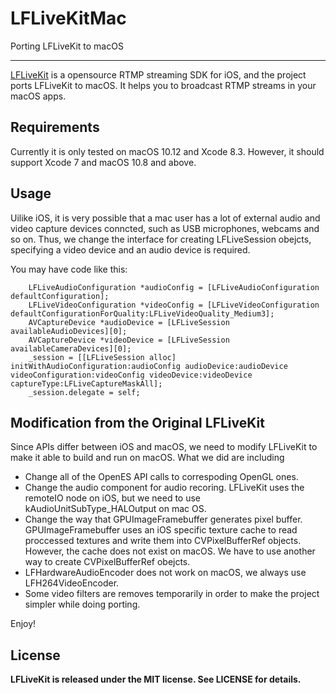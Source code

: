 # LFLiveKitMac

Porting LFLiveKit to macOS

---

[LFLiveKit](https://github.com/LaiFengiOS/LFLiveKit) is a opensource
RTMP streaming SDK for iOS, and the project ports LFLiveKit to macOS.
It helps you to broadcast RTMP streams in your macOS apps.

## Requirements

Currently it is only tested on macOS 10.12 and Xcode 8.3. However, it
should support Xcode 7 and macOS 10.8 and above.

## Usage

Uilike iOS, it is very possible that a mac user has a lot of external
audio and video capture devices conncted, such as USB microphones,
webcams and so on. Thus, we change the interface for creating
LFLiveSession obejcts, specifying a video device and an audio device
is required.

You may have code like this:

		LFLiveAudioConfiguration *audioConfig = [LFLiveAudioConfiguration defaultConfiguration];
		LFLiveVideoConfiguration *videoConfig = [LFLiveVideoConfiguration defaultConfigurationForQuality:LFLiveVideoQuality_Medium3];
		AVCaptureDevice *audioDevice = [LFLiveSession availableAudioDevices][0];
		AVCaptureDevice *videoDevice = [LFLiveSession availableCameraDevices][0];
		_session = [[LFLiveSession alloc] initWithAudioConfiguration:audioConfig audioDevice:audioDevice videoConfiguration:videoConfig videoDevice:videoDevice captureType:LFLiveCaptureMaskAll];
		_session.delegate = self;

## Modification from the Original LFLiveKit

Since APIs differ between iOS and macOS, we need to modify LFLiveKit
to make it able to build and run on macOS. What we did are including

* Change all of the OpenES API calls to correspoding OpenGL ones.
* Change the audio component for audio recoring. LFLiveKit uses the
  remoteIO node on iOS, but we need to use kAudioUnitSubType_HALOutput
  on mac OS.
* Change the way that GPUImageFramebuffer generates pixel
  buffer. GPUImageFramebuffer uses an iOS specific texture cache to
  read proccessed textures and write them into CVPixelBufferRef
  objects. However, the cache does not exist on macOS. We have to use
  another way to create CVPixelBufferRef obejcts.
* LFHardwareAudioEncoder does not work on macOS, we always use
  LFH264VideoEncoder.
* Some video filters are removes temporarily in order to make the
  project simpler while doing porting.

Enjoy!

## License
 **LFLiveKit is released under the MIT license. See LICENSE for details.**
